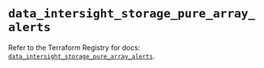 # `data_intersight_storage_pure_array_alerts`

Refer to the Terraform Registry for docs: [`data_intersight_storage_pure_array_alerts`](https://registry.terraform.io/providers/ciscodevnet/intersight/1.0.71/docs/data-sources/storage_pure_array_alerts).
